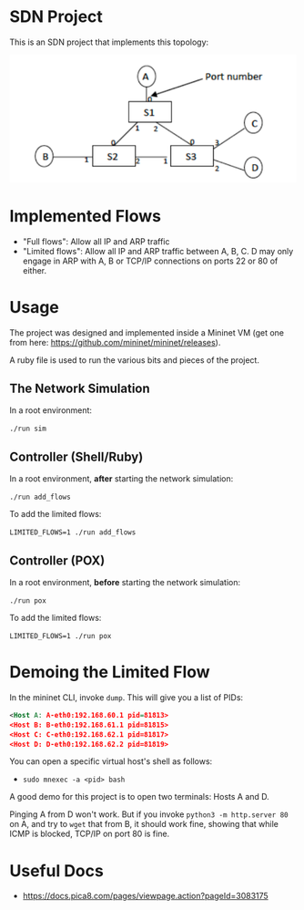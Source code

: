 # SDN Project
This is an SDN project that implements this topology:

![A topology showing a ring configuration of three switches, two of them containing a host each while the third is attached to two hosts.](./rsc/topo.png)

# Implemented Flows
* "Full flows": Allow all IP and ARP traffic
* "Limited flows": Allow all IP and ARP traffic between A, B, C. D may only engage in ARP with A, B or TCP/IP connections on ports 22 or 80 of either.

# Usage
The project was designed and implemented inside a Mininet VM (get one from here: https://github.com/mininet/mininet/releases).

A ruby file is used to run the various bits and pieces of the project.

## The Network Simulation
In a root environment:

`./run sim`

## Controller (Shell/Ruby)
In a root environment, **after** starting the network simulation:

`./run add_flows`

To add the limited flows:

`LIMITED_FLOWS=1 ./run add_flows`

## Controller (POX)
In a root environment, **before** starting the network simulation:

`./run pox`

To add the limited flows:

`LIMITED_FLOWS=1 ./run pox`

# Demoing the Limited Flow
In the mininet CLI, invoke `dump`. This will give you a list of PIDs:

```xml
<Host A: A-eth0:192.168.60.1 pid=81813> 
<Host B: B-eth0:192.168.61.1 pid=81815> 
<Host C: C-eth0:192.168.62.1 pid=81817> 
<Host D: D-eth0:192.168.62.2 pid=81819> 
```

You can open a specific virtual host's shell as follows:
* `sudo mnexec -a <pid> bash`

A good demo for this project is to open two terminals: Hosts A and D.

Pinging A from D won't work. But if you invoke `python3 -m http.server 80` on A, and try to `wget` that from B, it should work fine, showing that while ICMP is blocked, TCP/IP on port 80 is fine.

# Useful Docs
* https://docs.pica8.com/pages/viewpage.action?pageId=3083175
